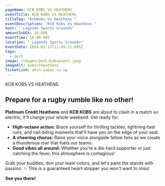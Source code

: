 ```yaml
---
pageName: KCB KOBS VS HEATHENS
eventTitle: KCB KOBS VS HEATHENS
titleTag: "KcbKobs Vs Heathens "
eventDescription: "KCB Kobs Vs Heathens "
host: " Legends Sports Grounds"
amountInUGX: 10,000
eventTime: 16:00 HRS
location: " Legends Sports Grounds"
eventDate: 2024-01-13T11:49:21.695Z
tags:
  - post
image: /images/post/kobsevent.jpeg
imageAlt: kobsvsheathens
TicketLink: amin.yopas.co.ug
---
```

KCB KOBS VS HEATHENS

## Prepare for a rugby rumble like no other!

**Platinum Credit Heathens** and **KCB KOBS** are about to clash in a match so electric, it'll charge your whole weekend. Get ready for:

* **High-octane action:** Brace yourself for thrilling tackles, lightning-fast runs, and nail-biting moments that'll have you on the edge of your seat.
* **A cheering chorus:** Raise your voice alongside fellow fans as we create a thunderous roar that fuels our teams.
* **Good vibes all around:** Whether you're a die-hard supporter or just catching the fever, this atmosphere is contagious!

Grab your buddies, don your team colors, and let's paint the stands with passion. ✨ This is a guaranteed heart-stopper you won't want to miss!

**See you there!**